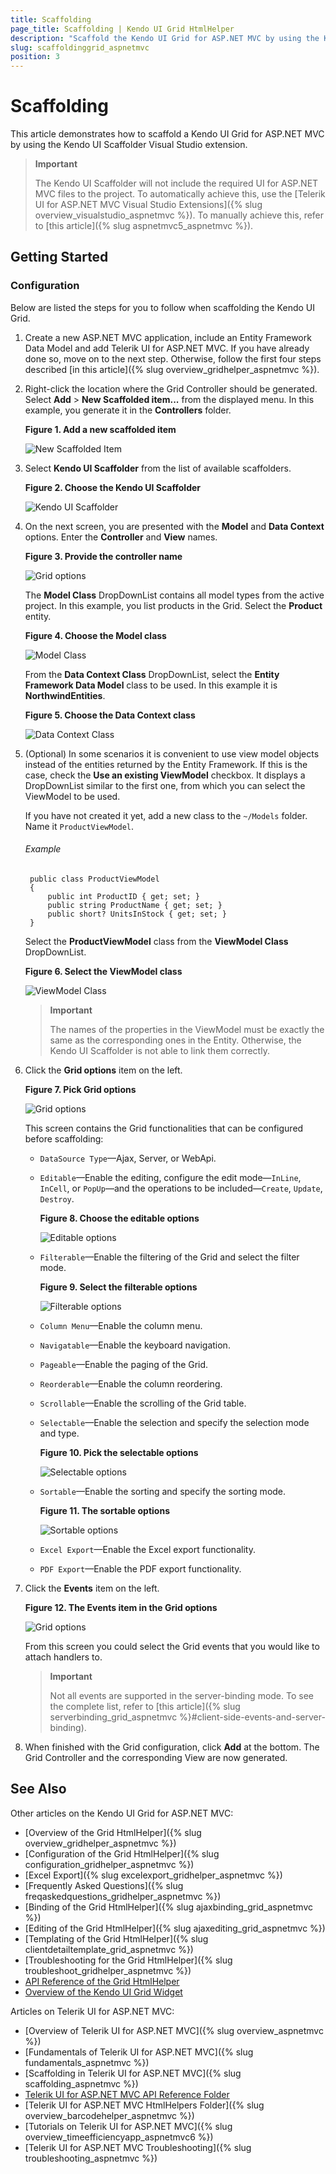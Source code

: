 ```yaml
---
title: Scaffolding
page_title: Scaffolding | Kendo UI Grid HtmlHelper
description: "Scaffold the Kendo UI Grid for ASP.NET MVC by using the Kendo UI Scaffolder extension for Visual Studio."
slug: scaffoldinggrid_aspnetmvc
position: 3
---
```


# Scaffolding

This article demonstrates how to scaffold a Kendo UI Grid for ASP.NET MVC by using the Kendo UI Scaffolder Visual Studio extension.

> **Important**
>
> The Kendo UI Scaffolder will not include the required UI for ASP.NET MVC files to the project. To automatically achieve this, use the [Telerik UI for ASP.NET MVC Visual Studio Extensions]({% slug overview_visualstudio_aspnetmvc %}). To manually achieve this, refer to [this article]({% slug aspnetmvc5_aspnetmvc %}).

## Getting Started

### Configuration

Below are listed the steps for you to follow when scaffolding the Kendo UI Grid.

1. Create a new ASP.NET MVC application, include an Entity Framework Data Model and add Telerik UI for ASP.NET MVC. If you have already done so, move on to the next step. Otherwise, follow the first four steps described [in this article]({% slug overview_gridhelper_aspnetmvc %}).

1. Right-click the location where the Grid Controller should be generated. Select **Add** > **New Scaffolded item...** from the displayed menu. In this example, you generate it in the **Controllers** folder.

	**Figure 1. Add a new scaffolded item**

	![New Scaffolded Item](../../images/scaffolding/new_scaffolded_item.png)

1. Select **Kendo UI Scaffolder** from the list of available scaffolders.

	**Figure 2. Choose the Kendo UI Scaffolder**

	![Kendo UI Scaffolder](../../images/scaffolding/kendo_ui_scaffolder.png)

1. On the next screen, you are presented with the **Model** and **Data Context** options. Enter the **Controller** and **View** names.

	**Figure 3. Provide the controller name**

	![Grid options](images/scaffolding/kendo_ui_grid1.png)

	The **Model Class** DropDownList contains all model types from the active project. In this example, you list products in the Grid. Select the **Product** entity.

	**Figure 4. Choose the Model class**

	![Model Class](images/scaffolding/model_class.png)

	From the **Data Context Class** DropDownList, select the **Entity Framework Data Model** class to be used. In this example it is **NorthwindEntities**.

	**Figure 5. Choose the Data Context class**

	![Data Context Class](images/scaffolding/data_context_class.png)

1. (Optional) In some scenarios it is convenient to use view model objects instead of the entities returned by the Entity Framework. If this is the case, check the **Use an existing ViewModel** checkbox. It displays a DropDownList similar to the first one, from which you can select the ViewModel to be used.

	If you have not created it yet, add a new class to the `~/Models` folder. Name it `ProductViewModel`.

	###### Example

        public class ProductViewModel
        {
            public int ProductID { get; set; }
            public string ProductName { get; set; }
            public short? UnitsInStock { get; set; }
        }

	Select the **ProductViewModel** class from the **ViewModel Class** DropDownList.

	**Figure 6. Select the ViewModel class**

	![ViewModel Class](images/scaffolding/view_model_class.png)

	> **Important**
	>
	> The names of the properties in the ViewModel must be exactly the same as the corresponding ones in the Entity. Otherwise, the Kendo UI Scaffolder is not able to link them correctly.

1. Click the **Grid options** item on the left.

	**Figure 7. Pick Grid options**

	![Grid options](images/scaffolding/kendo_ui_grid2.png)

	This screen contains the Grid functionalities that can be configured before scaffolding:

	* `DataSource Type`&mdash;Ajax, Server, or WebApi.
	* `Editable`&mdash;Enable the editing, configure the edit mode&mdash;`InLine`, `InCell`, or `PopUp`&mdash;and the operations to be included&mdash;`Create`, `Update`, `Destroy`.

	  **Figure 8. Choose the editable options**

	  ![Editable options](images/scaffolding/editable.png)

	* `Filterable`&mdash;Enable the filtering of the Grid and select the filter mode.

	  **Figure 9. Select the filterable options**

	  ![Filterable options](images/scaffolding/filterable.png)

	* `Column Menu`&mdash;Enable the column menu.
	* `Navigatable`&mdash;Enable the keyboard navigation.
	* `Pageable`&mdash;Enable the paging of the Grid.
	* `Reorderable`&mdash;Enable the column reordering.
	* `Scrollable`&mdash;Enable the scrolling of the Grid table.
	* `Selectable`&mdash;Enable the selection and specify the selection mode and type.

	  **Figure 10. Pick the selectable options**

	  ![Selectable options](images/scaffolding/selectable.png)

	* `Sortable`&mdash;Enable the sorting and specify the sorting mode.

	  **Figure 11. The sortable options**

	  ![Sortable options](images/scaffolding/sortable.png)

	* `Excel Export`&mdash;Enable the Excel export functionality.
	* `PDF Export`&mdash;Enable the PDF export functionality.

1. Click the **Events** item on the left.

	**Figure 12. The Events item in the Grid options**

	![Grid options](images/scaffolding/kendo_ui_grid3.png)

	From this screen you could select the Grid events that you would like to attach handlers to.

	> **Important**
	>
	> Not all events are supported in the server-binding mode. To see the complete list, refer to [this article]({% slug serverbinding_grid_aspnetmvc %}#client-side-events-and-server-binding).

1. When finished with the Grid configuration, click **Add** at the bottom. The Grid Controller and the corresponding View are now generated.

## See Also

Other articles on the Kendo UI Grid for ASP.NET MVC:

* [Overview of the Grid HtmlHelper]({% slug overview_gridhelper_aspnetmvc %})
* [Configuration of the Grid HtmlHelper]({% slug configuration_gridhelper_aspnetmvc %})
* [Excel Export]({% slug excelexport_gridhelper_aspnetmvc %})
* [Frequently Asked Questions]({% slug freqaskedquestions_gridhelper_aspnetmvc %})
* [Binding of the Grid HtmlHelper]({% slug ajaxbinding_grid_aspnetmvc %})
* [Editing of the Grid HtmlHelper]({% slug ajaxediting_grid_aspnetmvc %})
* [Templating of the Grid HtmlHelper]({% slug clientdetailtemplate_grid_aspnetmvc %})
* [Troubleshooting for the Grid HtmlHelper]({% slug troubleshoot_gridhelper_aspnetmvc %})
* [API Reference of the Grid HtmlHelper](http://docs.telerik.com/aspnet-mvc/api/Kendo.Mvc.UI.Fluent/GridBuilder)
* [Overview of the Kendo UI Grid Widget](http://docs.telerik.com/kendo-ui/controls/data-management/grid/overview)

Articles on Telerik UI for ASP.NET MVC:

* [Overview of Telerik UI for ASP.NET MVC]({% slug overview_aspnetmvc %})
* [Fundamentals of Telerik UI for ASP.NET MVC]({% slug fundamentals_aspnetmvc %})
* [Scaffolding in Telerik UI for ASP.NET MVC]({% slug scaffolding_aspnetmvc %})
* [Telerik UI for ASP.NET MVC API Reference Folder](/api/Kendo.Mvc/AggregateFunction)
* [Telerik UI for ASP.NET MVC HtmlHelpers Folder]({% slug overview_barcodehelper_aspnetmvc %})
* [Tutorials on Telerik UI for ASP.NET MVC]({% slug overview_timeefficiencyapp_aspnetmvc6 %})
* [Telerik UI for ASP.NET MVC Troubleshooting]({% slug troubleshooting_aspnetmvc %})
